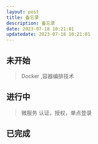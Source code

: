 ```yaml
---
layout: post
title: 备忘录
description: 备忘录
date: 2023-07-18 10:21:01
updatedate: 2023-07-18 10:21:01
---
```


## 未开始 

> Docker ,容器编排技术

## 进行中

> 微服务
> 认证，授权，单点登录

## 已完成
